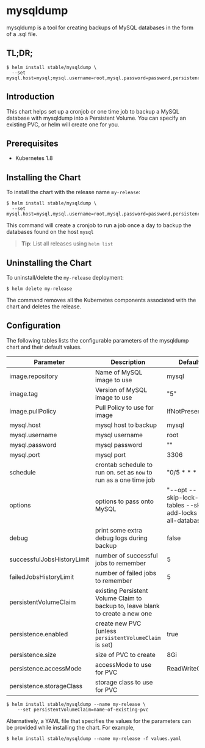 # mysqldump

mysqldump is a tool for creating backups of MySQL databases in the form of a .sql file.

## TL;DR;

```console
$ helm install stable/mysqldump \
  --set mysql.host=mysql;mysql.username=root,mysql.password=password,persistence.enabled=true
```

## Introduction

This chart helps set up a cronjob or one time job to backup a MySQL database with mysqldump into a Persistent Volume. You can specify an existing PVC, or helm will create one for you.


## Prerequisites
  - Kubernetes 1.8

## Installing the Chart

To install the chart with the release name `my-release`:

```console
$ helm install stable/mysqldump \
  --set mysql.host=mysql,mysql.username=root,mysql.password=password,persistence.enabled=true
```

This command will create a cronjob to run a job once a day to backup the databases found on the host `mysql`

> **Tip**: List all releases using `helm list`

## Uninstalling the Chart

To uninstall/delete the `my-release` deployment:

```console
$ helm delete my-release
```

The command removes all the Kubernetes components associated with the chart and deletes the release.

## Configuration

The following tables lists the configurable parameters of the mysqldump chart and their default values.

Parameter | Description | Default
--- | --- | ---
image.repository | Name of MySQL image to use | mysql
image.tag | Version of MySQL image to use | "5"
image.pullPolicy | Pull Policy to use for image | IfNotPresent
mysql.host | mysql host to backup | mysql
mysql.username | mysql username | root
mysql.password | mysql password | ""
mysql.port | mysql port | 3306
schedule | crontab schedule to run on. set as `now` to run as a one time job | "0/5 * * * *"
options | options to pass onto MySQL | "--opt --skip-lock-tables --skip-add-locks --all-databases"
debug | print some extra debug logs during backup | false
successfulJobsHistoryLimit | number of successful jobs to remember | 5
failedJobsHistoryLimit | number of failed jobs to remember | 5
persistentVolumeClaim | existing Persistent Volume Claim to backup to, leave blank to create a new one |
persistence.enabled | create new PVC (unless `persistentVolumeClaim` is set) | true
persistence.size | size of PVC to create | 8Gi
persistence.accessMode | accessMode to use for PVC | ReadWriteOnce
persistence.storageClass | storage class to use for PVC |

```console
$ helm install stable/mysqldump --name my-release \
    --set persistentVolumeClaim=name-of-existing-pvc
```

Alternatively, a YAML file that specifies the values for the parameters can be provided while installing the chart. For example,

```console
$ helm install stable/mysqldump --name my-release -f values.yaml
```
